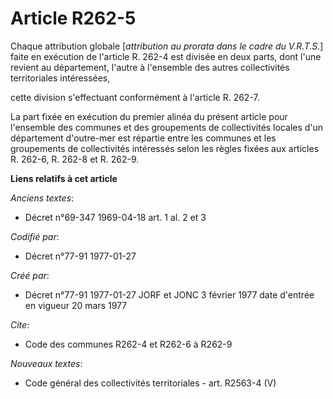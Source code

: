 # Article R262-5

Chaque attribution globale [*attribution au prorata dans le cadre du V.R.T.S.*] faite en exécution de l'article R. 262-4 est
divisée en deux parts, dont l'une revient au département, l'autre à l'ensemble des autres collectivités territoriales
intéressées,

cette division s'effectuant conformément à l'article R. 262-7. 

La part fixée en exécution du premier alinéa du présent article pour l'ensemble des communes et des groupements de
collectivités locales d'un département d'outre-mer est répartie entre les communes et les groupements de collectivités
intéressés selon les règles fixées aux articles R. 262-6, R. 262-8 et R. 262-9.

**Liens relatifs à cet article**

_Anciens textes_:

  - Décret n°69-347 1969-04-18 art. 1 al. 2 et 3

_Codifié par_:

  - Décret n°77-91 1977-01-27

_Créé par_:

  - Décret n°77-91 1977-01-27 JORF et JONC 3 février 1977 date d'entrée en vigueur 20 mars 1977

_Cite_:

  - Code des communes R262-4 et R262-6 à R262-9

_Nouveaux textes_:

  - Code général des collectivités territoriales - art. R2563-4 (V)
